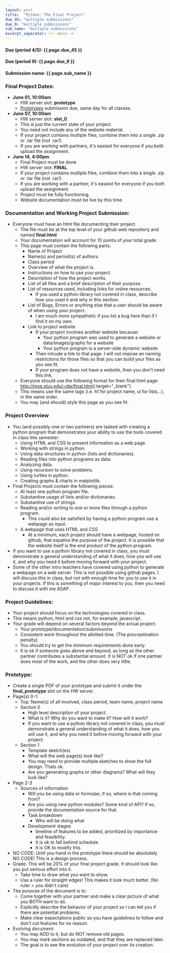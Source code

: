 ```yaml
---
layout: post
title:  "Python: The Final Project"
due_45: "multiple submissions"
due_9: "multiple submissions"
sub_name: "multiple submissions"
excerpt_separator: <!--more-->
---
```


#### Due (period 4/5): {{ page.due_45 }}
#### Due (period 9): {{ page.due_9 }}

#### Submission name: {{ page.sub_name }}
<!--more-->

### Final Project Dates:
* __June 01, 10:00am__
  - HW server slot: __prototype__
  * [Prototypes](#prototype) submission due, same day for all classes.
* __June 07, 10:00am__
  * HW server slot: **slot_0**.
  * This is just the current state of your project.
  * You need not include any of the website material.
  * If your project contains multiple files, combine them into a single .zip or .tar file (not .rar!).
  * If you are working with partners, it's easiest for everyone if you both upload the assignment.
* __June 14, 4:00pm__
  * Final Project must be done
  * HW server slot: **FINAL**.
  * If your project contains multiple files, combine them into a single .zip or .tar file (not .rar!).
  * If you are working with a partner, it's easiest for everyone if you both upload the assignment.
  * Project must be fully functioning.
  * Website documentation must be live by this time.


### Documentation and Working Project Submission:
* Everyone must have an html file documenting their project.
  * The file must be at the top level of your github web repository and named **final.html**
  * Your documentation will account for 10 points of your total grade.
  * This page must contain the following parts:
    * Name of Project
    * Name(s) and period(s) of authors.
    * Class period
    * Overview of what the project is.
    * Instructions on how to use your project.
    * Description of how the project works.
    * List of all files and a brief description of their purpose.
    * List of resources used, including links for online resources.
      - If you used a python library not covered in class, describe how you used it and why in this section.
    * List of Bugs, Errors or anything else that a user should be aware of when using your project.
      * I am much more sympathetic if you list a bug here than if I find it on my own.
    * Link to project website
      - If your project involves another website because:
        - Your python program was used to generate a website or data/images/graphs for a website
        - Your python program is a server-side dynamic website
      - Then inlcude a link to that page. I will not impose an naming restrictions for those files so that you can build your files as you see fit.
      - If your program does not have a website, then you don't need this link.
  * Everyone should use the following format for their final.html page: <http://moe.stuy.edu/~dw/final.html>{:target="_blank"}
  * This means use the same tags (i.e. h1 for project name, ul for lists...), in the same order.
  * You may (and should) style this page as you see fit.

### Project Overview
* You (and possibly one or two partners) are tasked with creating a python program that demonstrates your ability to use the tools covered in class this semester:
  * Using HTML and CSS to present information as a web page.
  * Working with strings in python.
  * Using data structures in python (lists and dictionaries).
  * Reading files into python programs as data.
  * Analyzing data.
  * Using recursion to solve problems.
  * Using turtles in python.
  * Creating graphs & charts in matplotlib.
* Final Projects must contain the following pieces:
  * At least one python program file.
  * Substantive usage of lists and/or dictionaries.
  * Substantive use of strings.
  * Reading and/or writing to one or more files through a python program.
    - This could also be satisfied by having a python program use a webpage as input.
  * A webpage that uses HTML and CSS
    - At a minimum, each project should have a webpage, hosted on github, that expalins the purpose of the project. It is possible that the website itself is the end product of the python program.
* If you want to use a python library not covered in class, you must demonstrate a general understanding of what it does, how you will use it, and why you need it before moving forward with your project.
* Some of the other intro teachers have covered using python to generate a webpage on a web server. This is not possible using github pages. I will discuss this in class, but not with enough time for you to use it in your projects. If this is something of major interest to you, then you need to discuss it with me ASAP.


### Project Guidelines:
* Your project should focus on the technologies covered in class.
* This means python, html and css not, for example, javascript.
* Your grade will depend on several factors beyond the actual project:
  * Your prototype/documentation/submissions
  * Consistent work throughout the allotted time. (The procrastination penalty)
  * You should try to get the minimum requirements done early.
  * It is ok if someone goes above and beyond, as long as the other partner contributes a substantial amount. It is NOT ok if one partner does most of the work, and the other does very little.


### Prototype:
* Create a single PDF of your prototype and submit it under the **final_prototype** slot on the HW server.
* Page(s) 0-1:
  * Top: Name(s) of all involved, class period, team name, project name
  * Section 0
    * High level description of your project.
    * What is it? Why do you want to make it? How will it work?
    * If you want to use a python library not covered in class, you must demonstrate a general understanding of what it does, how you will use it, and why you need it before moving forward with your project.
  * Section 1
    * Template sketch(es)
    * What will the web page(s) look like?
    * You may need to provide multiple sketches to show the full design. Thats ok.
    * Are you generating graphs or other diagrams? What will they look like?
* Page 2-3
  * Sources of information
    * Will you be using data or formulae, if so, where is that coming from?
    * Are you using new python modules? Some kind of API? If so, provide the documentation source for that.
    * Task breakdown
      * Who will be doing what
    * Development stages
      * timeline of features to be added, prioritized by importance and feasibility.
      * It is ok to fall behind schedule.
      * It is OK to modify this.
* NO CODE: Until you hand in the prototype there should be absolutely NO CODE! This is a design process.
* Grade: This will be 20% of your final project grade. It should look like you put serious effort into it.
  * Take time to draw what you want to show.
  * Use a ruler for straight edges! This makes it look much better. (No ruler = you didn't care)
* The purpose of the document is to:
  * Come together with your partner and make a clear picture of what you BOTH want to do.
  * Explicitly describe the behavior of your project so I can tell you if there are potential problems.
  * Make clear expectations public so you have guidelines to follow and don't cut features for no reason.
* Evolving document:
  * You may ADD to it, but do NOT remove old pages.
  * You may mark sections as outdated, and that they are replaced later.
  * The goal is to see the evolution of your project over its creation.
